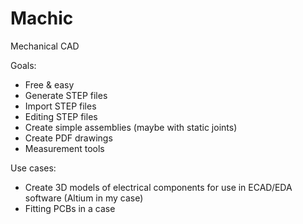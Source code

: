 # Machic

Mechanical CAD

Goals:
- Free & easy
- Generate STEP files
- Import STEP files
- Editing STEP files
- Create simple assemblies (maybe with static joints)
- Create PDF drawings
- Measurement tools

Use cases:
- Create 3D models of electrical components for use in ECAD/EDA software (Altium in my case)
- Fitting PCBs in a case
